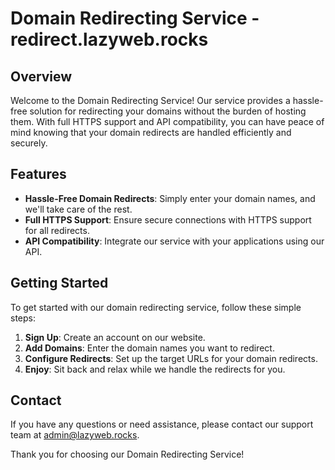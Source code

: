 # Domain Redirecting Service - redirect.lazyweb.rocks

## Overview

Welcome to the Domain Redirecting Service! Our service provides a hassle-free solution for redirecting your domains without the burden of hosting them. With full HTTPS support and API compatibility, you can have peace of mind knowing that your domain redirects are handled efficiently and securely.

## Features

- **Hassle-Free Domain Redirects**: Simply enter your domain names, and we'll take care of the rest.
- **Full HTTPS Support**: Ensure secure connections with HTTPS support for all redirects.
- **API Compatibility**: Integrate our service with your applications using our API.

## Getting Started

To get started with our domain redirecting service, follow these simple steps:

1. **Sign Up**: Create an account on our website.
2. **Add Domains**: Enter the domain names you want to redirect.
3. **Configure Redirects**: Set up the target URLs for your domain redirects.
4. **Enjoy**: Sit back and relax while we handle the redirects for you.

## Contact

If you have any questions or need assistance, please contact our support team at admin@lazyweb.rocks.

Thank you for choosing our Domain Redirecting Service!
